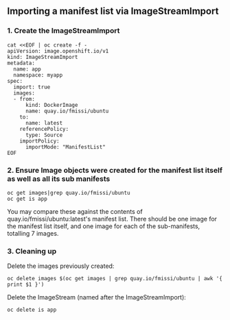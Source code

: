 ## Importing a manifest list via ImageStreamImport

### 1. Create the ImageStreamImport

```
cat <<EOF | oc create -f -
apiVersion: image.openshift.io/v1
kind: ImageStreamImport
metadata:
  name: app
  namespace: myapp
spec:
  import: true
  images:
  - from:
      kind: DockerImage
      name: quay.io/fmissi/ubuntu
    to:
      name: latest
    referencePolicy:
      type: Source
    importPolicy:
      importMode: "ManifestList"
EOF
```

### 2. Ensure Image objects were created for the manifest list itself as well as all its sub manifests

```
oc get images|grep quay.io/fmissi/ubuntu
oc get is app
```

You may compare these against the contents of quay.io/fmissi/ubuntu:latest's manifest list.
There should be one image for the manifest list itself, and one image for each of the
sub-manifests, totalling 7 images.

### 3. Cleaning up

Delete the images previously created:
```
oc delete images $(oc get images | grep quay.io/fmissi/ubuntu | awk '{ print $1 }')
```

Delete the ImageStream (named after the ImageStreamImport):
```
oc delete is app
```
